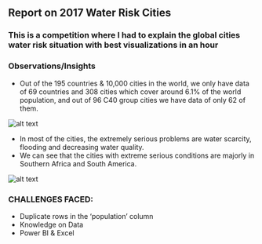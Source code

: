 ## Report on 2017 Water Risk Cities
### This is a competition where I had to explain the global cities water risk situation with best visualizations in an hour
### Observations/Insights
- Out of the 195 countries & 10,000 cities in the world, we only have data of 69 countries and 308 cities which cover around 6.1% of the world population, and out of 96 C40 group cities we have data of only 62 of them.

![alt text](https://github.com/Yash4850/Visualization-Projects/blob/master/Water%20Risk%20Cities%20CDP/Figures/Picture1.png)

- In most of the cities, the extremely serious problems are water scarcity, flooding and decreasing water quality. 
- We can see that the cities with extreme serious conditions are majorly in Southern Africa and South America.

![alt text](https://github.com/Yash4850/Visualization-Projects/blob/master/Water%20Risk%20Cities%20CDP/Figures/Picture2.png)

### CHALLENGES FACED:
- Duplicate rows in the ‘population’ column 
- Knowledge on Data
- Power BI & Excel

